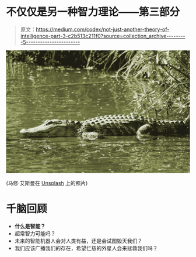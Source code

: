 # 不仅仅是另一种智力理论——第三部分

> 原文：<https://medium.com/codex/not-just-another-theory-of-intelligence-part-3-c2b513c211f0?source=collection_archive---------5----------------------->

![](img/72f1606f41538b79284b02bd7d5a9f93.png)

(马修·艾斯曼在 [Unsplash](https://unsplash.com/s/photos/crocodiles?utm_source=unsplash&utm_medium=referral&utm_content=creditCopyText) 上的照片)

# **千脑回顾**

*   **什么是智能？**
*   超常智力可能吗？
*   未来的智能机器人会对人类有益，还是会试图毁灭我们？
*   我们应该广播我们的存在，希望仁慈的外星人会来拯救我们吗？
